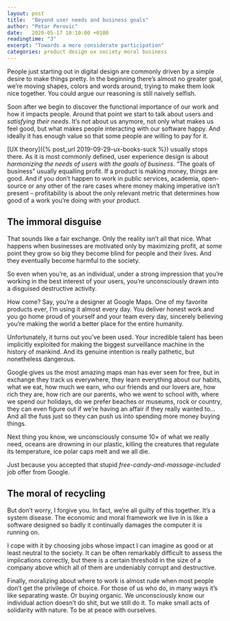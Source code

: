 ```yaml
---
layout: post
title:  "Beyond user needs and business goals"
author: "Petar Perovic"
date:   2020-05-17 10:10:00 +0100
readingtime: "3"
excerpt: "Towards a more considerate participation"
categories: product design ux society moral business
---
```

People just starting out in digital design are commonly driven by a simple desire to make things pretty. In the beginning there’s almost no greater goal, we’re moving shapes, colors and words around, trying to make them look nice together. You could argue our reasoning is still naively selfish.

Soon after we begin to discover the functional importance of our work and how it impacts people. Around that point we start to talk about users and _satisfying their needs_. It’s not about us anymore, not only what makes us feel good, but what makes people interacting with our software happy.  And ideally it has enough value so that some people are willing to pay for it.

[UX theory]({% post_url 2019-09-29-ux-books-suck %}) usually stops there. As it is most commonly defined, user experience design is about _harmonizing the needs of users with the goals of business_. “The goals of business” usually equalling profit. If a product is making money, things are good. And if you don’t happen to work in public services, academia, open-source or any other of the rare cases where money making imperative isn’t present – profitability is about the only relevant metric that determines how good of a work you’re doing with your product.

## The immoral disguise

That sounds like a fair exchange. Only the reality isn’t all that nice. What happens when businesses are motivated only by maximizing profit, at some point they grow so big they become blind for people and their lives. And they eventually become harmful to the society.

So even when you’re, as an individual, under a strong impression that you’re working in the best interest of your users, you’re unconsciously drawn into a disguised destructive activity.

How come? Say, you’re a designer at Google Maps. One of my favorite products ever, I’m using it almost every day. You deliver honest work and you go home proud of yourself and your team every day, sincerely believing you’re making the world a better place for the entire humanity.

Unfortunately, it turns out you’ve been used. Your incredible talent has been implicitly exploited for making the biggest surveillance machine in the history of mankind. And its genuine intention is really pathetic, but nonetheless dangerous.

Google gives us the most amazing maps man has ever seen for free, but in exchange they track us everywhere, they learn everything about our habits, what we eat, how much we earn, who our friends and our lovers are, how rich they are, how rich are our parents, who we went to school with, where we spend our holidays, do we prefer beaches or museums, rock or country, they can even figure out if we’re having an affair if they really wanted to… And all the fuss just so they can push us into spending more money buying things.

Next thing you know, we unconsciously consume 10× of what we really need, oceans are drowning in our plastic, killing the creatures that regulate its temperature, ice polar caps melt and we all die.

Just because you accepted that stupid _free-candy-and-massage-included_ job offer from Google.

## The moral of recycling

But don’t worry, I forgive you. In fact, we’re all guilty of this together. It’s a system disease. The economic and moral framework we live in is like a software designed so badly it continually damages the computer it is running on.

I cope with it by choosing jobs whose impact I can imagine as good or at least neutral to the society. It can be often remarkably difficult to assess the implications correctly, but there is a certain threshold in the size of a company above which all of them are undeniably corrupt and destructive.

Finally, moralizing about where to work is almost rude when most people don’t get the privilege of choice. For those of us who do, in many ways it’s like separating waste. Or buying organic. We unconsciously know our individual action doesn’t do shit, but we still do it. To make small acts of solidarity with nature. To be at peace with ourselves.